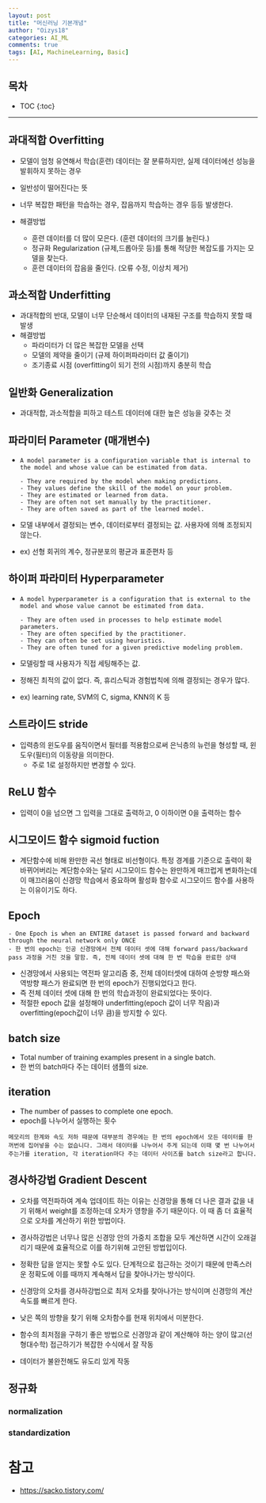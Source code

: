 ```yaml
---
layout: post
title: "머신러닝 기본개념"
author: "Oizys18"
categories: AI_ML
comments: true
tags: [AI, MachineLearning, Basic]
---
```


## 목차
* TOC
{:toc}
* * *


## 과대적합 Overfitting

- 모델이 엄청 유연해서 학습(훈련) 데이터는 잘 분류하지만, 실제 데이터에선 성능을 발휘하지 못하는 경우
- 일반성이 떨어진다는 뜻
- 너무 복잡한 패턴을 학습하는 경우, 잡음까지 학습하는 경우 등등 발생한다.

- 해결방법
  - 훈련 데이터를 더 많이 모은다. (훈련 데이터의 크기를 늘린다.)
  - 정규화 Regularization (규제,드롭아웃 등)를 통해 적당한 복잡도를 가지는 모델을 찾는다. 
  - 훈련 데이터의 잡음을 줄인다. (오류 수정, 이상치 제거) 

## 과소적합 Underfitting

- 과대적합의 반대, 모델이 너무 단순해서 데이터의 내재된 구조를 학습하지 못할 때 발생
- 해결방법
  - 파라미터가 더 많은 복잡한 모델을 선택
  - 모델의 제약을 줄이기 (규제 하이퍼파라미터 값 줄이기)
  - 조기종료 시점 (overfitting이 되기 전의 시점)까지 충분히 학습

## 일반화 Generalization

- 과대적합, 과소적합을 피하고 테스트 데이터에 대한 높은 성능을 갖추는 것

## 파라미터 Parameter (매개변수)

- ```
  A model parameter is a configuration variable that is internal to the model and whose value can be estimated from data.
  
  - They are required by the model when making predictions.
  - They values define the skill of the model on your problem.
  - They are estimated or learned from data.
  - They are often not set manually by the practitioner.
  - They are often saved as part of the learned model.
  ```

- 모델 내부에서 결정되는 변수, 데이터로부터 결정되는 값. 사용자에 의해 조정되지 않는다.

- ex) 선형 회귀의 계수,  정규분포의 평균과 표준편차 등 

## 하이퍼 파라미터 Hyperparameter

- ```
  A model hyperparameter is a configuration that is external to the model and whose value cannot be estimated from data.
  
  - They are often used in processes to help estimate model parameters.
  - They are often specified by the practitioner.
  - They can often be set using heuristics.
  - They are often tuned for a given predictive modeling problem.
  ```

- 모델링할 때 사용자가 직접 세팅해주는 값.

- 정해진 최적의 값이 없다. 즉, 휴리스틱과 경험법칙에 의해 결정되는 경우가 많다. 

- ex) learning rate, SVM의 C, sigma, KNN의 K 등

## 스트라이드 stride

- 입력층의 윈도우를 움직이면서 필터를 적용함으로써 은닉층의 뉴런을 형성할 때, 윈도우(필터)의 이동량을 의미한다.
  - 주로 1로 설정하지만 변경할 수 있다.

## ReLU 함수

- 입력이 0을 넘으면 그 입력을 그대로 출력하고, 0 이하이면 0을 출력하는 함수

## 시그모이드 함수 sigmoid fuction

- 계단함수에 비해 완만한 곡선 형태로 비선형이다. 특정 경계를 기준으로 출력이 확 바뀌어버리는 계단함수와는 달리 시그모이드 함수는 완만하게 매끄럽게 변화하는데 이 매끄러움이 신경망 학습에서 중요하며 활성화 함수로 시그모이드 함수를 사용하는 이유이기도 하다.

## Epoch 
```
- One Epoch is when an ENTIRE dataset is passed forward and backward through the neural network only ONCE
- 한 번의 epoch는 인공 신경망에서 전체 데이터 셋에 대해 forward pass/backward pass 과정을 거친 것을 말함. 즉, 전체 데이터 셋에 대해 한 번 학습을 완료한 상태
```
- 신경망에서 사용되는 역전파 알고리즘 중, 전체 데이터셋에 대하여 순방향 패스와 역방향 패스가 완료되면 한 번의 epoch가 진행되었다고 한다.
- 즉 전체 데이터 셋에 대해 한 번의 학습과정이 완료되었다는 뜻이다. 
- 적절한 epoch 값을 설정해야 underfitting(epoch 값이 너무 작음)과 overfitting(epoch값이 너무 큼)을 방지할 수 있다.

## batch size
- Total number of training examples present in a single batch.
- 한 번의 batch마다 주는 데이터 샘플의 size. 

## iteration
- The number of passes to complete one epoch.
- epoch를 나누어서 실행하는 횟수
```
메모리의 한계와 속도 저하 때문에 대부분의 경우에는 한 번의 epoch에서 모든 데이터를 한꺼번에 집어넣을 수는 없습니다. 그래서 데이터를 나누어서 주게 되는데 이때 몇 번 나누어서 주는가를 iteration, 각 iteration마다 주는 데이터 사이즈를 batch size라고 합니다.
```

## 경사하강법 Gradient Descent

- 오차를 역전파하여 계속 업데이트 하는 이유는 신경망을 통해 더 나은 결과 값을 내기 위해서 weight를 조정하는데 오차가 영향을 주기 때문이다. 이 때 좀 더 효율적으로 오차를 계산하기 위한 방법이다.

- 경사하강법은 너무나 많은 신경망 안의 가중치 조합을 모두 계산하면 시간이 오래걸리기 때문에 효율적으로 이를 하기위해 고안된 방법입이다. 

- 정확한 답을 얻지는 못할 수도 있다. 단계적으로 접근하는 것이기 때문에 만족스러운 정확도에 이를 때까지 계속해서 답을 찾아나가는 방식이다.

- 신경망의 오차를 경사하강법으로 최저 오차를 찾아나가는 방식이며 신경망의 계산 속도를 빠르게 한다.

- 낮은 쪽의 방향을 찾기 위해 오차함수를 현재 위치에서 미분한다.

- 함수의 최저점을 구하기 좋은 방법으로 신경망과 같이 계산해야 하는 양이 많고(선형대수학) 접근하기가 복잡한 수식에서 잘 작동

- 데이터가 불완전해도 유도리 있게 작동

## 정규화
### normalization

### standardization


# 참고

- https://sacko.tistory.com/